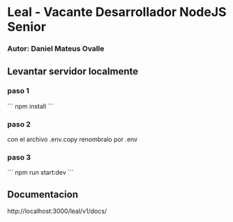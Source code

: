 # Leal - Vacante Desarrollador NodeJS Senior

### Autor: Daniel Mateus Ovalle

## Levantar servidor localmente

### paso 1

´´´
npm install
´´´

### paso 2

con el archivo .env.copy renombralo por .env

### paso 3

´´´
npm run start:dev
´´´

## Documentacion

http://localhost:3000/leal/v1/docs/
